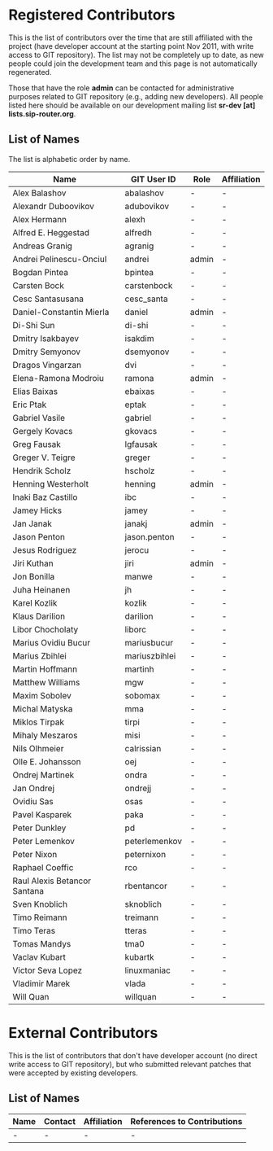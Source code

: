 # Registered Contributors

This is the list of contributors over the time that are still affiliated
with the project (have developer account at the starting point Nov 2011,
with write access to GIT repository). The list may not be completely up
to date, as new people could join the development team and this page is
not automatically regenerated.

Those that have the role **admin** can be contacted for administrative
purposes related to GIT repository (e.g., adding new developers). All
people listed here should be available on our development mailing list
**sr-dev \[at\] lists.sip-router.org**.

## List of Names

The list is alphabetic order by name.

| Name                         | GIT User ID   | Role  | Affiliation |
|------------------------------|---------------|-------|-------------|
| Alex Balashov                | abalashov     | \-    | \-          |
| Alexandr Duboovikov          | adubovikov    | \-    | \-          |
| Alex Hermann                 | alexh         | \-    | \-          |
| Alfred E. Heggestad          | alfredh       | \-    | \-          |
| Andreas Granig               | agranig       | \-    | \-          |
| Andrei Pelinescu-Onciul      | andrei        | admin | \-          |
| Bogdan Pintea                | bpintea       | \-    | \-          |
| Carsten Bock                 | carstenbock   | \-    | \-          |
| Cesc Santasusana             | cesc_santa    | \-    | \-          |
| Daniel-Constantin Mierla     | daniel        | admin | \-          |
| Di-Shi Sun                   | di-shi        | \-    | \-          |
| Dmitry Isakbayev             | isakdim       | \-    | \-          |
| Dmitry Semyonov              | dsemyonov     | \-    | \-          |
| Dragos Vingarzan             | dvi           | \-    | \-          |
| Elena-Ramona Modroiu         | ramona        | admin | \-          |
| Elias Baixas                 | ebaixas       | \-    | \-          |
| Eric Ptak                    | eptak         | \-    | \-          |
| Gabriel Vasile               | gabriel       | \-    | \-          |
| Gergely Kovacs               | gkovacs       | \-    | \-          |
| Greg Fausak                  | lgfausak      | \-    | \-          |
| Greger V. Teigre             | greger        | \-    | \-          |
| Hendrik Scholz               | hscholz       | \-    | \-          |
| Henning Westerholt           | henning       | admin | \-          |
| Inaki Baz Castillo           | ibc           | \-    | \-          |
| Jamey Hicks                  | jamey         | \-    | \-          |
| Jan Janak                    | janakj        | admin | \-          |
| Jason Penton                 | jason.penton  | \-    | \-          |
| Jesus Rodriguez              | jerocu        | \-    | \-          |
| Jiri Kuthan                  | jiri          | admin | \-          |
| Jon Bonilla                  | manwe         | \-    | \-          |
| Juha Heinanen                | jh            | \-    | \-          |
| Karel Kozlik                 | kozlik        | \-    | \-          |
| Klaus Darilion               | darilion      | \-    | \-          |
| Libor Chocholaty             | liborc        | \-    | \-          |
| Marius Ovidiu Bucur          | mariusbucur   | \-    | \-          |
| Marius Zbihlei               | mariuszbihlei | \-    | \-          |
| Martin Hoffmann              | martinh       | \-    | \-          |
| Matthew Williams             | mgw           | \-    | \-          |
| Maxim Sobolev                | sobomax       | \-    | \-          |
| Michal Matyska               | mma           | \-    | \-          |
| Miklos Tirpak                | tirpi         | \-    | \-          |
| Mihaly Meszaros              | misi          | \-    | \-          |
| Nils Olhmeier                | calrissian    | \-    | \-          |
| Olle E. Johansson            | oej           | \-    | \-          |
| Ondrej Martinek              | ondra         | \-    | \-          |
| Jan Ondrej                   | ondrejj       | \-    | \-          |
| Ovidiu Sas                   | osas          | \-    | \-          |
| Pavel Kasparek               | paka          | \-    | \-          |
| Peter Dunkley                | pd            | \-    | \-          |
| Peter Lemenkov               | peterlemenkov | \-    | \-          |
| Peter Nixon                  | peternixon    | \-    | \-          |
| Raphael Coeffic              | rco           | \-    | \-          |
| Raul Alexis Betancor Santana | rbentancor    | \-    | \-          |
| Sven Knoblich                | sknoblich     | \-    | \-          |
| Timo Reimann                 | treimann      | \-    | \-          |
| Timo Teras                   | tteras        | \-    | \-          |
| Tomas Mandys                 | tma0          | \-    | \-          |
| Vaclav Kubart                | kubartk       | \-    | \-          |
| Victor Seva Lopez            | linuxmaniac   | \-    | \-          |
| Vladimir Marek               | vlada         | \-    | \-          |
| Will Quan                    | willquan      | \-    | \-          |

# External Contributors

This is the list of contributors that don't have developer account (no
direct write access to GIT repository), but who submitted relevant
patches that were accepted by existing developers.

## List of Names

| Name | Contact | Affiliation | References to Contributions |
|------|---------|-------------|-----------------------------|
| \-   | \-      | \-          | \-                          |
